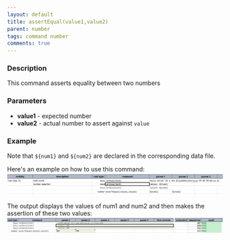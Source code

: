 ```yaml
---
layout: default
title: assertEqual(value1,value2)
parent: number
tags: command number
comments: true
---
```



### Description
This command asserts equality between two numbers


### Parameters
- **value1** \- expected number
- **value2** \- actual number to assert against `value`


### Example
Note that `${num1}` and `${num2}` are declared in the corresponding data file.

Here's an example on how to use this command:<br/>
![](image/assertEqual_01.png)

The output displays the values of num1 and num2 and then makes the assertion of these two values:<br/>
![](image/assertEqual_02.png)
